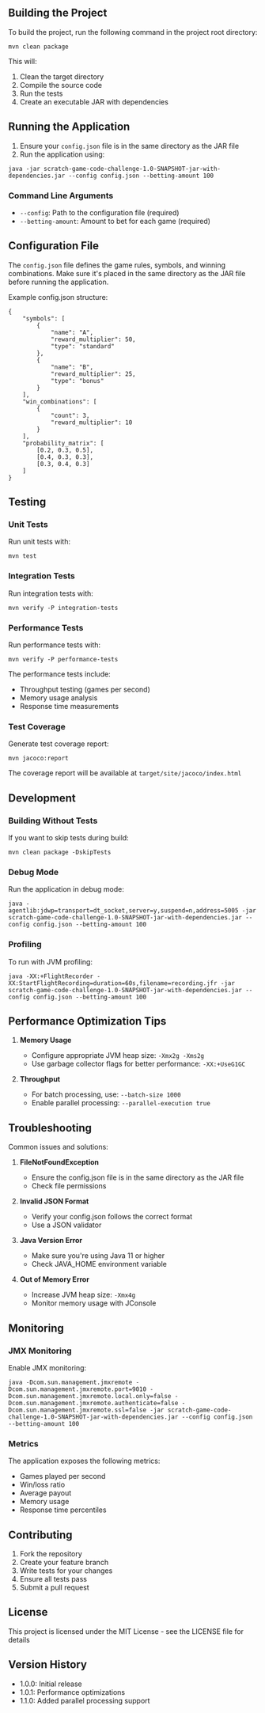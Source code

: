 ## Building the Project

To build the project, run the following command in the project root directory:

```
mvn clean package
```

This will:
1. Clean the target directory
2. Compile the source code
3. Run the tests
4. Create an executable JAR with dependencies

## Running the Application

1. Ensure your `config.json` file is in the same directory as the JAR file
2. Run the application using:

```
java -jar scratch-game-code-challenge-1.0-SNAPSHOT-jar-with-dependencies.jar --config config.json --betting-amount 100
```

### Command Line Arguments

- `--config`: Path to the configuration file (required)
- `--betting-amount`: Amount to bet for each game (required)

## Configuration File

The `config.json` file defines the game rules, symbols, and winning combinations. Make sure it's placed in the same directory as the JAR file before running the application.

Example config.json structure:

```
{
    "symbols": [
        {
            "name": "A",
            "reward_multiplier": 50,
            "type": "standard"
        },
        {
            "name": "B",
            "reward_multiplier": 25,
            "type": "bonus"
        }
    ],
    "win_combinations": [
        {
            "count": 3,
            "reward_multiplier": 10
        }
    ],
    "probability_matrix": [
        [0.2, 0.3, 0.5],
        [0.4, 0.3, 0.3],
        [0.3, 0.4, 0.3]
    ]
}
```

## Testing

### Unit Tests

Run unit tests with:
```
mvn test
```

### Integration Tests

Run integration tests with:
```
mvn verify -P integration-tests
```

### Performance Tests

Run performance tests with:
```
mvn verify -P performance-tests
```

The performance tests include:
- Throughput testing (games per second)
- Memory usage analysis
- Response time measurements

### Test Coverage

Generate test coverage report:
```
mvn jacoco:report
```
The coverage report will be available at `target/site/jacoco/index.html`

## Development

### Building Without Tests

If you want to skip tests during build:
```
mvn clean package -DskipTests
```

### Debug Mode

Run the application in debug mode:
```
java -agentlib:jdwp=transport=dt_socket,server=y,suspend=n,address=5005 -jar scratch-game-code-challenge-1.0-SNAPSHOT-jar-with-dependencies.jar --config config.json --betting-amount 100
```

### Profiling

To run with JVM profiling:
```
java -XX:+FlightRecorder -XX:StartFlightRecording=duration=60s,filename=recording.jfr -jar scratch-game-code-challenge-1.0-SNAPSHOT-jar-with-dependencies.jar --config config.json --betting-amount 100
```

## Performance Optimization Tips

1. **Memory Usage**
   - Configure appropriate JVM heap size: `-Xmx2g -Xms2g`
   - Use garbage collector flags for better performance: `-XX:+UseG1GC`

2. **Throughput**
   - For batch processing, use: `--batch-size 1000`
   - Enable parallel processing: `--parallel-execution true`

## Troubleshooting

Common issues and solutions:

1. **FileNotFoundException**
   - Ensure the config.json file is in the same directory as the JAR file
   - Check file permissions

2. **Invalid JSON Format**
   - Verify your config.json follows the correct format
   - Use a JSON validator

3. **Java Version Error**
   - Make sure you're using Java 11 or higher
   - Check JAVA_HOME environment variable

4. **Out of Memory Error**
   - Increase JVM heap size: `-Xmx4g`
   - Monitor memory usage with JConsole

## Monitoring

### JMX Monitoring

Enable JMX monitoring:
```
java -Dcom.sun.management.jmxremote -Dcom.sun.management.jmxremote.port=9010 -Dcom.sun.management.jmxremote.local.only=false -Dcom.sun.management.jmxremote.authenticate=false -Dcom.sun.management.jmxremote.ssl=false -jar scratch-game-code-challenge-1.0-SNAPSHOT-jar-with-dependencies.jar --config config.json --betting-amount 100
```

### Metrics

The application exposes the following metrics:
- Games played per second
- Win/loss ratio
- Average payout
- Memory usage
- Response time percentiles

## Contributing

1. Fork the repository
2. Create your feature branch
3. Write tests for your changes
4. Ensure all tests pass
5. Submit a pull request

## License

This project is licensed under the MIT License - see the LICENSE file for details

## Version History

- 1.0.0: Initial release
- 1.0.1: Performance optimizations
- 1.1.0: Added parallel processing support
```
